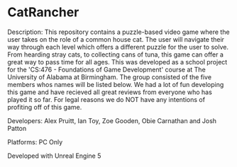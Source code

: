 # CatRancher
Description:
This repository contains a puzzle-based video game where the user takes on the role of a common house cat. The user will navigate their way through each level which offers a different puzzle for the user to solve. From hearding stray cats, to collecting cans of tuna, this game can offer a great way to pass time for all ages. This was developed as a school project for the 'CS:476 - Foundations of Game Development' course at The University of Alabama at Birmingham. The group consisted of the five members whos names will be listed below. We had a lot of fun developing this game and have recieved all great reviews from everyone who has played it so far. For legal reasons we do NOT have any intentions of profiting off of this game.

Developers:
Alex Pruitt, Ian Toy, Zoe Gooden, Obie Carnathan and Josh Patton

Platforms:
PC Only

Developed with Unreal Engine 5
